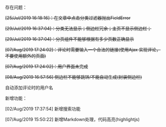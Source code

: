 存在问题：

<del>[25/Jul/2019 16:18:16]：在文章中点击分类过滤器抛出FieldError</del>


<del>[29/Jul/2019 16:37:04]：分类无法显示；侧边栏冗余；主页不显示侧边栏；</del>

<del>[29/Jul/2019 16:37:04]：分页组件不能够根据有多少页数正确显示</del>

<del>[07/Aug/2019 17:24:02]：评论时需要输入一个合法的链接(使用Ajax 实现评论，不要使用额外的页面)</del>

<del>[07/Aug/2019 17:24:02]：用户界面未完成</del>

<del>[08/Aug/2019 16:57:56] 侧边栏不能够跳转/不能自动生成(封装侧边栏)  </del>

自动添加评论时的用户名

新增功能：

[02/Aug/2019 17:37:54]  新增搜索功能

[07/Aug/2019 15:50:22]  新增Markdown处理，代码高亮(highlightjs)